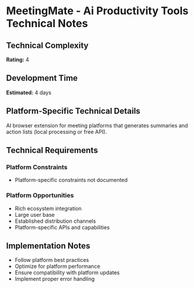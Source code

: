 # MeetingMate - Ai Productivity Tools Technical Notes

## Technical Complexity
**Rating:** 4

## Development Time
**Estimated:** 4 days

## Platform-Specific Technical Details
AI browser extension for meeting platforms that generates summaries and action lists (local processing or free API).

## Technical Requirements

### Platform Constraints
- Platform-specific constraints not documented

### Platform Opportunities
- Rich ecosystem integration
- Large user base
- Established distribution channels
- Platform-specific APIs and capabilities

## Implementation Notes
- Follow platform best practices
- Optimize for platform performance
- Ensure compatibility with platform updates
- Implement proper error handling
